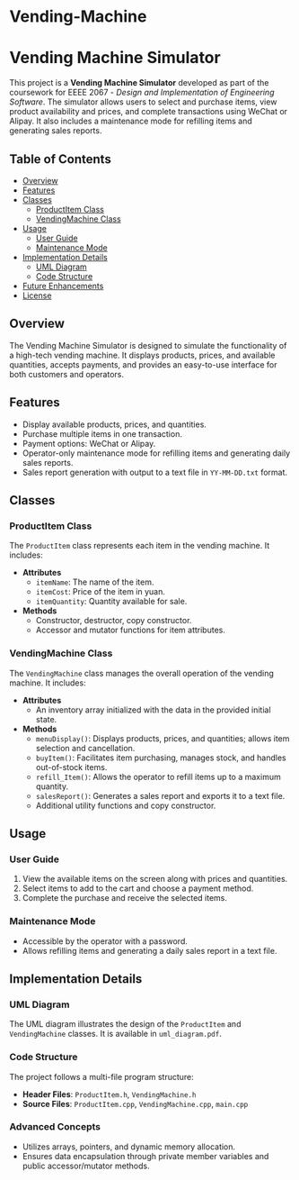# Vending-Machine
# Vending Machine Simulator

This project is a **Vending Machine Simulator** developed as part of the coursework for EEEE 2067 - *Design and Implementation of Engineering Software*. The simulator allows users to select and purchase items, view product availability and prices, and complete transactions using WeChat or Alipay. It also includes a maintenance mode for refilling items and generating sales reports.

## Table of Contents
- [Overview](#overview)
- [Features](#features)
- [Classes](#classes)
  - [ProductItem Class](#productitem-class)
  - [VendingMachine Class](#vendingmachine-class)
- [Usage](#usage)
  - [User Guide](#user-guide)
  - [Maintenance Mode](#maintenance-mode)
- [Implementation Details](#implementation-details)
  - [UML Diagram](#uml-diagram)
  - [Code Structure](#code-structure)
- [Future Enhancements](#future-enhancements)
- [License](#license)

## Overview
The Vending Machine Simulator is designed to simulate the functionality of a high-tech vending machine. It displays products, prices, and available quantities, accepts payments, and provides an easy-to-use interface for both customers and operators.

## Features
- Display available products, prices, and quantities.
- Purchase multiple items in one transaction.
- Payment options: WeChat or Alipay.
- Operator-only maintenance mode for refilling items and generating daily sales reports.
- Sales report generation with output to a text file in `YY-MM-DD.txt` format.

## Classes

### ProductItem Class
The `ProductItem` class represents each item in the vending machine. It includes:
- **Attributes**
  - `itemName`: The name of the item.
  - `itemCost`: Price of the item in yuan.
  - `itemQuantity`: Quantity available for sale.
- **Methods**
  - Constructor, destructor, copy constructor.
  - Accessor and mutator functions for item attributes.

### VendingMachine Class
The `VendingMachine` class manages the overall operation of the vending machine. It includes:
- **Attributes**
  - An inventory array initialized with the data in the provided initial state.
- **Methods**
  - `menuDisplay()`: Displays products, prices, and quantities; allows item selection and cancellation.
  - `buyItem()`: Facilitates item purchasing, manages stock, and handles out-of-stock items.
  - `refill_Item()`: Allows the operator to refill items up to a maximum quantity.
  - `salesReport()`: Generates a sales report and exports it to a text file.
  - Additional utility functions and copy constructor.

## Usage

### User Guide
1. View the available items on the screen along with prices and quantities.
2. Select items to add to the cart and choose a payment method.
3. Complete the purchase and receive the selected items.

### Maintenance Mode
- Accessible by the operator with a password.
- Allows refilling items and generating a daily sales report in a text file.

## Implementation Details

### UML Diagram
The UML diagram illustrates the design of the `ProductItem` and `VendingMachine` classes. It is available in `uml_diagram.pdf`.

### Code Structure
The project follows a multi-file program structure:
- **Header Files**: `ProductItem.h`, `VendingMachine.h`
- **Source Files**: `ProductItem.cpp`, `VendingMachine.cpp`, `main.cpp`

### Advanced Concepts
- Utilizes arrays, pointers, and dynamic memory allocation.
- Ensures data encapsulation through private member variables and public accessor/mutator methods.

